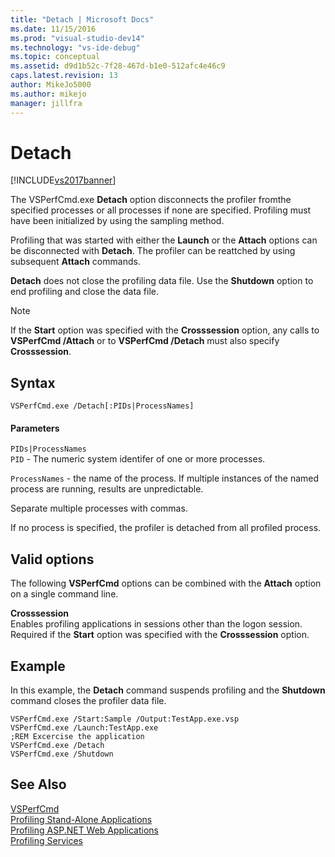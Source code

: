 ```yaml
---
title: "Detach | Microsoft Docs"
ms.date: 11/15/2016
ms.prod: "visual-studio-dev14"
ms.technology: "vs-ide-debug"
ms.topic: conceptual
ms.assetid: d9d1b52c-7f28-467d-b1e0-512afc4e46c9
caps.latest.revision: 13
author: MikeJo5000
ms.author: mikejo
manager: jillfra
---
```

# Detach
[!INCLUDE[vs2017banner](../includes/vs2017banner.md)]

The VSPerfCmd.exe **Detach** option disconnects the profiler fromthe specified processes or all processes if none are specified. Profiling must have been initialized by using the sampling method.  
  
 Profiling that was started with either the **Launch** or the **Attach** options can be disconnected with **Detach**. The profiler can be reattched by using subsequent **Attach** commands.  
  
 **Detach** does not close the profiling data file. Use the **Shutdown** option to end profiling and close the data file.  
  
> [!NOTE]
>  If the **Start** option was specified with the **Crosssession** option, any calls to **VSPerfCmd /Attach** or to **VSPerfCmd /Detach** must also specify **Crosssession**.  
  
## Syntax  
  
```  
VSPerfCmd.exe /Detach[:PIDs|ProcessNames]  
```  
  
#### Parameters  
 `PIDs|ProcessNames`  
 `PID` - The numeric system identifer of one or more processes.  
  
 `ProcessNames` - the name of the process. If multiple instances of the named process are running, results are unpredictable.  
  
 Separate multiple processes with commas.  
  
 If no process is specified, the profiler is detached from all profiled process.  
  
## Valid options  
 The following **VSPerfCmd** options can be combined with the **Attach** option on a single command line.  
  
 **Crosssession**  
 Enables profiling applications in sessions other than the logon session. Required if the **Start** option was specified with the **Crosssession** option.  
  
## Example  
 In this example, the **Detach** command suspends profiling and the **Shutdown** command closes the profiler data file.  
  
```  
VSPerfCmd.exe /Start:Sample /Output:TestApp.exe.vsp  
VSPerfCmd.exe /Launch:TestApp.exe  
;REM Excercise the application  
VSPerfCmd.exe /Detach  
VSPerfCmd.exe /Shutdown  
```  
  
## See Also  
 [VSPerfCmd](../profiling/vsperfcmd.md)   
 [Profiling Stand-Alone Applications](../profiling/command-line-profiling-of-stand-alone-applications.md)   
 [Profiling ASP.NET Web Applications](../profiling/command-line-profiling-of-aspnet-web-applications.md)   
 [Profiling Services](../profiling/command-line-profiling-of-services.md)
